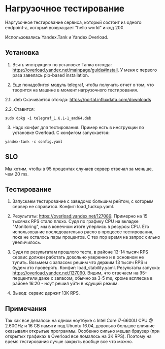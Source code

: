 # Нагрузочное тестирование

Наргузочное тестирование сервиса, который состоит из одного endpoint-а, который возвращает "hello world" и код 200.

Использовались Yandex.Tank и Yandex.Overload.

## Установка

  1. Взять инструкцию по установке Танка отсюда: https://overload.yandex.net/mainpage/guide#install. У меня с первого раза завелась pip-based installation.

  2. Еще понадобится модуль telegraf, чтобы получать отчет о том, что творится на машине в момент нагрузочного тестирования.
  
  2.1. .deb Скачивается отсюда: https://portal.influxdata.com/downloads
  
  2.2. Ставится:
  
  `sudo dpkg -i telegraf_1.8.1-1_amd64.deb`
  
  3. Надо конфиг для тестирования. Пример есть в инструкции по установке Overload. С конфигом запускается:
  
  `yandex-tank -c config.yaml`
  
## SLO

Мы хотим, чтобы в 95 процентах случаев сервер отвечал за меньше, чем 20 ms.

## Тестирование

  1. Запускаем тестирование с заведомо большим рейтом, с которым сервер не справится. Конфиг: load_fuckup.yaml.
  
  2. Результаты: https://overload.yandex.net/127089. Примерно на 15 тысячах RPS стало плохо. Судя по графику CPU на вкладке "Monitoring", мы в конечном итоге уперлись в ресурсы CPU. Его использование последовательно расло в процессе тестирования, пока не осталось пары процентов. С тех пор время на запрос сильно увеличилось.
  
  3. Судя по результатам прошлого теста, в районе 13-14 тысяч RPS сервис должен работать довольно уверенно и в основном не тупить. Возьмем с запасом: решим что держим 13 тысяч RPS и будем это проверять. Конфиг: load_stability.yaml. Результаты запуска: https://overload.yandex.net/127090. Видим, что отвечаем на 95-перцентили даже с запасом, обычно за 3-5 ms, кроме всплеска в районе 16:20 - ноут решил уйти в ждущий режим.
  
  4. Вывод: сервис держит 13K RPS.
  
## Примечания

Так как все делалось на одном ноутбуке c Intel Core i7-6600U CPU @ 2.60GHz и 16 GB памяти под Ubuntu 16.04, довольно большое влияние оказывали открытые программы. Особенно сильно мешал браузер (при открытых графиках в Overload все ломалось на 3K RPS). Поэтому на время тестирования лучше закрыть вообще все что можно.
